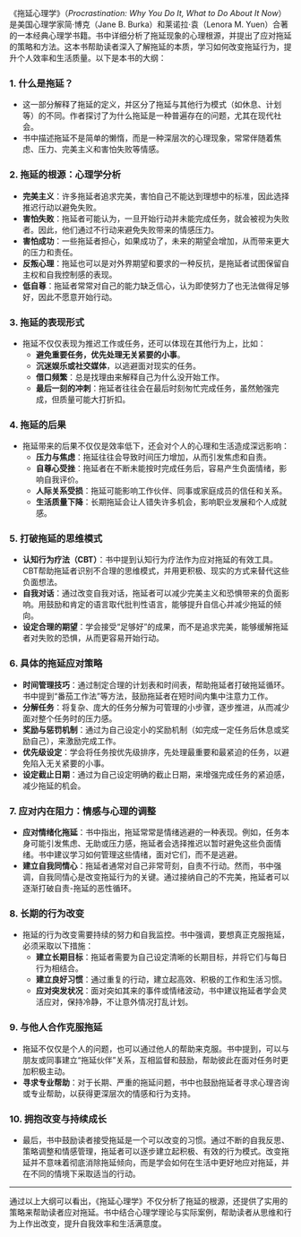 《拖延心理学》（*Procrastination: Why You Do It, What to Do About It Now*）是美国心理学家简·博克（Jane B. Burka）和莱诺拉·袁（Lenora M. Yuen）合著的一本经典心理学书籍。书中详细分析了拖延现象的心理根源，并提出了应对拖延的策略和方法。这本书帮助读者深入了解拖延的本质，学习如何改变拖延行为，提升个人效率和生活质量。以下是本书的大纲：

### 1. **什么是拖延？**
- 这一部分解释了拖延的定义，并区分了拖延与其他行为模式（如休息、计划等）的不同。作者探讨了为什么拖延是一种普遍存在的问题，尤其在现代社会。
- 书中描述拖延不是简单的懒惰，而是一种深层次的心理现象，常常伴随着焦虑、压力、完美主义和害怕失败等情感。

### 2. **拖延的根源：心理学分析**
- **完美主义**：许多拖延者追求完美，害怕自己不能达到理想中的标准，因此选择推迟行动以避免失败。
- **害怕失败**：拖延者可能认为，一旦开始行动并未能完成任务，就会被视为失败者。因此，他们通过不行动来避免失败带来的情感压力。
- **害怕成功**：一些拖延者担心，如果成功了，未来的期望会增加，从而带来更大的压力和责任。
- **反叛心理**：拖延也可以是对外界期望和要求的一种反抗，是拖延者试图保留自主权和自我控制感的表现。
- **低自尊**：拖延者常常对自己的能力缺乏信心，认为即使努力了也无法做得足够好，因此不愿意开始行动。

### 3. **拖延的表现形式**
- 拖延不仅仅表现为推迟工作或任务，还可以体现在其他行为上，比如：
    - **避免重要任务，优先处理无关紧要的小事**。
    - **沉迷娱乐或社交媒体**，以逃避面对现实的任务。
    - **借口频繁**：总是找理由来解释自己为什么没开始工作。
    - **最后一刻的冲刺**：拖延者往往会在最后时刻匆忙完成任务，虽然勉强完成，但质量可能大打折扣。

### 4. **拖延的后果**
- 拖延带来的后果不仅仅是效率低下，还会对个人的心理和生活造成深远影响：
    - **压力与焦虑**：拖延往往会导致时间压力增加，从而引发焦虑和自责。
    - **自尊心受挫**：拖延者在不断未能按时完成任务后，容易产生负面情绪，影响自我评价。
    - **人际关系受损**：拖延可能影响工作伙伴、同事或家庭成员的信任和关系。
    - **生活质量下降**：长期拖延会让人错失许多机会，影响职业发展和个人成就感。

### 5. **打破拖延的思维模式**
- **认知行为疗法（CBT）**：书中提到认知行为疗法作为应对拖延的有效工具。CBT帮助拖延者识别不合理的思维模式，并用更积极、现实的方式来替代这些负面想法。
- **自我对话**：通过改变自我对话，拖延者可以减少完美主义和恐惧带来的负面影响。用鼓励和肯定的语言取代批判性语言，能够提升自信心并减少拖延的倾向。
- **设定合理的期望**：学会接受“足够好”的成果，而不是追求完美，能够缓解拖延者对失败的恐惧，从而更容易开始行动。

### 6. **具体的拖延应对策略**
- **时间管理技巧**：通过制定合理的计划表和时间表，帮助拖延者打破拖延循环。书中提到“番茄工作法”等方法，鼓励拖延者在短时间内集中注意力工作。
- **分解任务**：将复杂、庞大的任务分解为可管理的小步骤，逐步推进，从而减少面对整个任务时的压力感。
- **奖励与惩罚机制**：通过为自己设定小的奖励机制（如完成一定任务后休息或奖励自己），来激励完成工作。
- **优先级设定**：学会将任务按优先级排序，先处理最重要和最紧迫的任务，以避免陷入无关紧要的小事。
- **设定截止日期**：通过为自己设定明确的截止日期，来增强完成任务的紧迫感，减少拖延的机会。

### 7. **应对内在阻力：情感与心理的调整**
- **应对情绪化拖延**：书中指出，拖延常常是情绪逃避的一种表现。例如，任务本身可能引发焦虑、无助或压力感，拖延者会选择推迟以暂时避免这些负面情绪。书中建议学习如何管理这些情绪，面对它们，而不是逃避。
- **建立自我同情心**：拖延者通常对自己非常苛刻，自责不行动。然而，书中强调，自我同情心是改变拖延行为的关键。通过接纳自己的不完美，拖延者可以逐渐打破自责-拖延的恶性循环。

### 8. **长期的行为改变**
- 拖延的行为改变需要持续的努力和自我监控。书中强调，要想真正克服拖延，必须采取以下措施：
    - **建立长期目标**：拖延者需要为自己设定清晰的长期目标，并将它们与每日行为相结合。
    - **建立良好习惯**：通过重复的行动，建立起高效、积极的工作和生活习惯。
    - **应对突发状况**：面对突如其来的事件或情绪波动，书中建议拖延者学会灵活应对，保持冷静，不让意外情况打乱计划。

### 9. **与他人合作克服拖延**
- 拖延不仅仅是个人的问题，也可以通过他人的帮助来克服。书中提到，可以与朋友或同事建立“拖延伙伴”关系，互相监督和鼓励，帮助彼此在面对任务时更加积极主动。
- **寻求专业帮助**：对于长期、严重的拖延问题，书中也鼓励拖延者寻求心理咨询或专业帮助，以获得更深层次的情感和行为支持。

### 10. **拥抱改变与持续成长**
- 最后，书中鼓励读者接受拖延是一个可以改变的习惯。通过不断的自我反思、策略调整和情感管理，拖延者可以逐步建立起积极、有效的行为模式。改变拖延并不意味着彻底消除拖延倾向，而是学会如何在生活中更好地应对拖延，并在不同的情境下采取适当的行动。

---

通过以上大纲可以看出，《拖延心理学》不仅分析了拖延的根源，还提供了实用的策略来帮助读者应对拖延。书中结合心理学理论与实际案例，帮助读者从思维和行为上作出改变，提升自我效率和生活满意度。